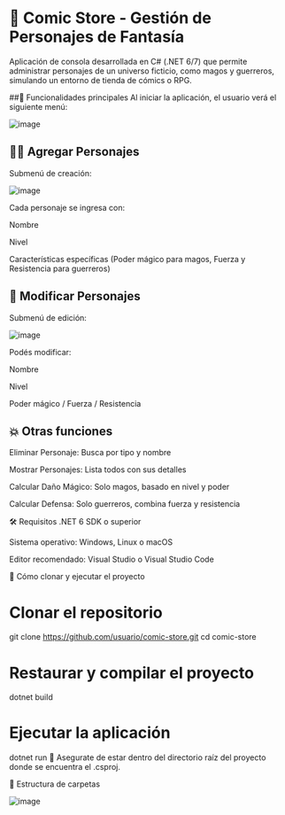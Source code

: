 # 📘 Comic Store - Gestión de Personajes de Fantasía


Aplicación de consola desarrollada en C# (.NET 6/7) que permite administrar personajes de un universo ficticio, como magos y guerreros, simulando un entorno de tienda de cómics o RPG.

##🧩 Funcionalidades principales
Al iniciar la aplicación, el usuario verá el siguiente menú:

![image](https://github.com/user-attachments/assets/035b1e0d-0bdd-426e-b747-a110cbec12a9)


## 🧙‍♂️ Agregar Personajes
Submenú de creación:

![image](https://github.com/user-attachments/assets/9627c676-c1b8-4cd4-99f1-157ae326d8f2)

Cada personaje se ingresa con:

Nombre

Nivel

Características específicas (Poder mágico para magos, Fuerza y Resistencia para guerreros)

## 🔧 Modificar Personajes
Submenú de edición:

![image](https://github.com/user-attachments/assets/43cf7493-3b06-4b12-9151-f136be052133)

Podés modificar:

Nombre

Nivel

Poder mágico / Fuerza / Resistencia

## 💥 Otras funciones
Eliminar Personaje: Busca por tipo y nombre

Mostrar Personajes: Lista todos con sus detalles

Calcular Daño Mágico: Solo magos, basado en nivel y poder

Calcular Defensa: Solo guerreros, combina fuerza y resistencia

🛠️ Requisitos
.NET 6 SDK o superior

Sistema operativo: Windows, Linux o macOS

Editor recomendado: Visual Studio o Visual Studio Code

🚀 Cómo clonar y ejecutar el proyecto

# Clonar el repositorio
git clone https://github.com/usuario/comic-store.git
cd comic-store

# Restaurar y compilar el proyecto
dotnet build

# Ejecutar la aplicación
dotnet run
📝 Asegurate de estar dentro del directorio raíz del proyecto donde se encuentra el .csproj.

📁 Estructura de carpetas

![image](https://github.com/user-attachments/assets/543282af-5133-484c-b5d9-d985b18f69f8)
